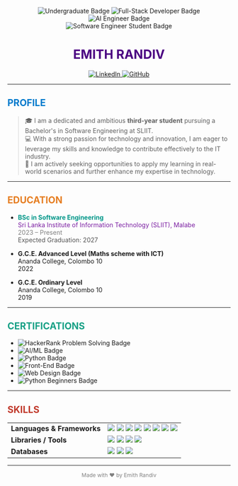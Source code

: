 <!--
To get the best visual effect, view this file on a platform that renders HTML and Markdown (like GitHub or VS Code with markdown preview).
-->

<p align="center">
  <!-- Top Badges -->
  <img src="https://img.shields.io/badge/Undergraduate-blue?style=for-the-badge&logo=graduation-cap&logoColor=white" alt="Undergraduate Badge"/>
  <img src="https://img.shields.io/badge/Full--Stack%20Developer-orange?style=for-the-badge" alt="Full-Stack Developer Badge"/>
  <img src="https://img.shields.io/badge/AI%20Engineer-purple?style=for-the-badge&logo=ai&logoColor=white" alt="AI Engineer Badge"/>
  <br/>
  <img src="https://img.shields.io/badge/Software%20Engineer%20Student-blueviolet?style=for-the-badge&logo=github&logoColor=white" alt="Software Engineer Student Badge"/>
</p>

<h1 align="center" style="color:#4B0082;">EMITH RANDIV</h1>

<p align="center">
  <a href="https://www.linkedin.com/in/emith-randiv-da">
    <img src="https://img.shields.io/badge/LinkedIn-0077B5?style=flat-square&logo=linkedin&logoColor=white" alt="LinkedIn" />
  </a>
  <a href="https://github.com/emxth">
    <img src="https://img.shields.io/badge/GitHub-181717?style=flat-square&logo=github&logoColor=white" alt="GitHub" />
  </a>
</p>

---

## <span style="color:#007acc;">PROFILE</span>

> 🎓 I am a dedicated and ambitious **third-year student** pursuing a Bachelor's in Software Engineering at SLIIT.  
> 💻 With a strong passion for technology and innovation, I am eager to leverage my skills and knowledge to contribute effectively to the IT industry.  
> 🚀 I am actively seeking opportunities to apply my learning in real-world scenarios and further enhance my expertise in technology.

---

## <span style="color:#e67e22;">EDUCATION</span>

- **<span style="color:#009688;">BSc in Software Engineering</span>**  
  <span style="color:#7b1fa2;">Sri Lanka Institute of Information Technology (SLIIT), Malabe</span>  
  <span style="color:gray;">2023 – Present</span>  
  <span style="color:#555;">Expected Graduation: 2027</span>

- **G.C.E. Advanced Level (Maths scheme with ICT)**  
  Ananda College, Colombo 10  
  2022

- **G.C.E. Ordinary Level**  
  Ananda College, Colombo 10  
  2019

---

## <span style="color:#16a085;">CERTIFICATIONS</span>

- ![HackerRank Problem Solving Badge](https://img.shields.io/badge/Problem%20Solving%20(Basic)-HackerRank-1ba94c?logo=hackerrank&logoColor=white)
- ![AI/ML Badge](https://img.shields.io/badge/AI%2FML%20Engineering-SLIIT-blue)
- ![Python Badge](https://img.shields.io/badge/Python%20Programming-UoM-yellowgreen)
- ![Front-End Badge](https://img.shields.io/badge/Front--End%20Web%20Development-UoM-orange)
- ![Web Design Badge](https://img.shields.io/badge/Web%20Design%20for%20Beginners-UoM-blueviolet)
- ![Python Beginners Badge](https://img.shields.io/badge/Python%20for%20Beginners-UoM-lightgrey)

---

## <span style="color:#c0392b;">SKILLS</span>

<table>
  <tr>
    <td><b>Languages & Frameworks</b></td>
    <td>
      <img src="https://img.shields.io/badge/HTML5-E34F26?logo=html5&logoColor=white"/> 
      <img src="https://img.shields.io/badge/CSS3-1572B6?logo=css3&logoColor=white"/>
      <img src="https://img.shields.io/badge/JavaScript-F7DF1E?logo=javascript&logoColor=black"/>
      <img src="https://img.shields.io/badge/Java-007396?logo=java&logoColor=white"/>
      <img src="https://img.shields.io/badge/Python-3776AB?logo=python&logoColor=white"/>
      <img src="https://img.shields.io/badge/PHP-777BB4?logo=php&logoColor=white"/>
      <img src="https://img.shields.io/badge/C-00599C?logo=c&logoColor=white"/>
      <img src="https://img.shields.io/badge/C++-00599C?logo=c%2B%2B&logoColor=white"/>
    </td>
  </tr>
  <tr>
    <td><b>Libraries / Tools</b></td>
    <td>
      <img src="https://img.shields.io/badge/Bootstrap-563D7C?logo=bootstrap&logoColor=white"/>
      <img src="https://img.shields.io/badge/MUI-007FFF?logo=mui&logoColor=white"/>
      <img src="https://img.shields.io/badge/React-61DAFB?logo=react&logoColor=black"/>
      <img src="https://img.shields.io/badge/Tailwind-06B6D4?logo=tailwindcss&logoColor=white"/>
    </td>
  </tr>
  <tr>
    <td><b>Databases</b></td>
    <td>
      <img src="https://img.shields.io/badge/MySQL-4479A1?logo=mysql&logoColor=white"/>
      <img src="https://img.shields.io/badge/NoSQL-4DB33D?logo=mongodb&logoColor=white"/>
      <img src="https://img.shields.io/badge/SQL%20Server-CC2927?logo=microsoftsqlserver&logoColor=white"/>
    </td>
  </tr>
</table>

---

<p align="center" style="color:#808080;font-size:12px;">
  Made with ❤️ by Emith Randiv
</p>
